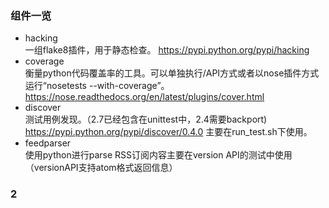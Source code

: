 ### 组件一览
+ hacking        
一组flake8插件，用于静态检查。
https://pypi.python.org/pypi/hacking 
+ coverage        
衡量python代码覆盖率的工具。可以单独执行/API方式或者以nose插件方式运行“nosetests --with-coverage”。
https://nose.readthedocs.org/en/latest/plugins/cover.html
+ discover   
测试用例发现。（2.7已经包含在unittest中，2.4需要backport) https://pypi.python.org/pypi/discover/0.4.0 主要在run_test.sh下使用。
+ feedparser   
使用python进行parse RSS订阅内容主要在version API的测试中使用（versionAPI支持atom格式返回信息）


### 2
